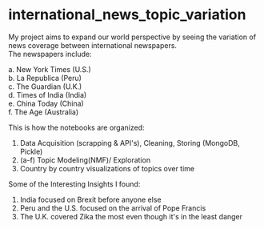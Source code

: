 # international_news_topic_variation

My project aims to expand our world perspective by seeing the variation of news coverage between international newspapers. <br>
The newspapers include:<br>

a. New York Times (U.S.)<br>
b. La Republica (Peru)<br>
c. The Guardian (U.K.)<br>
d. Times of India (India)<br>
e. China Today (China)<br>
f. The Age (Australia)<br>

This is how the notebooks are organized:

1. Data Acquisition (scrapping & API's), Cleaning, Storing (MongoDB, Pickle)
2. (a-f) Topic Modeling(NMF)/ Exploration
3. Country by country visualizations of topics over time

Some of the Interesting Insights I found:

1. India focused on Brexit before anyone else
2. Peru and the U.S. focused on the arrival of Pope Francis
3. The U.K. covered Zika the most even though it's in the least danger